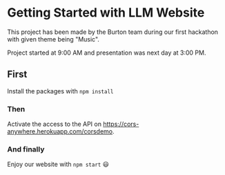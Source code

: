 # Getting Started with LLM Website

This project has been made by the Burton team during our first hackathon with given theme being "Music".

Project started at 9:00 AM and presentation was next day at 3:00 PM.

## First

Install the packages with `npm install`

### Then

Activate the access to the API on https://cors-anywhere.herokuapp.com/corsdemo.

### And finally

Enjoy our website with `npm start` 😃
